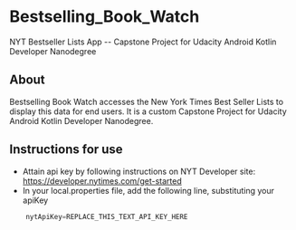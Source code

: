 # Bestselling_Book_Watch
NYT Bestseller Lists App -- Capstone Project for Udacity Android Kotlin Developer Nanodegree

## About
Bestselling Book Watch accesses the New York Times Best Seller Lists to display this data for end users. It is a custom Capstone Project for Udacity Android Kotlin Developer Nanodegree.

## Instructions for use
* Attain api key by following instructions on NYT Developer site: https://developer.nytimes.com/get-started
* In your local.properties file, add the following line, substituting your apiKey
```kotlin
    nytApiKey=REPLACE_THIS_TEXT_API_KEY_HERE
```